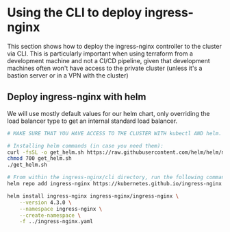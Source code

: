 # Using the CLI to deploy ingress-nginx
This section shows how to deploy the ingress-nginx controller to the cluster via CLI. This is particularly important when using terraform from a development machine and not a CI/CD pipeline, given that development machines often won't have access to the private cluster (unless it's a bastion server or in a VPN with the cluster)

## Deploy ingress-nginx with helm
We will use mostly default values for our helm chart, only overriding the load balancer type to get an internal standard load balancer.

```sh
# MAKE SURE THAT YOU HAVE ACCESS TO THE CLUSTER WITH kubectl AND helm.

# Installing helm commands (in case you need them):
curl -fsSL -o get_helm.sh https://raw.githubusercontent.com/helm/helm/main/scripts/get-helm-3
chmod 700 get_helm.sh
./get_helm.sh

# From within the ingress-nginx/cli directory, run the following commands.s
helm repo add ingress-nginx https://kubernetes.github.io/ingress-nginx

helm install ingress-nginx ingress-nginx/ingress-nginx \
    --version 4.3.0 \
    --namespace ingress-nginx \
    --create-namespace \
    -f ../ingress-nginx.yaml
```
